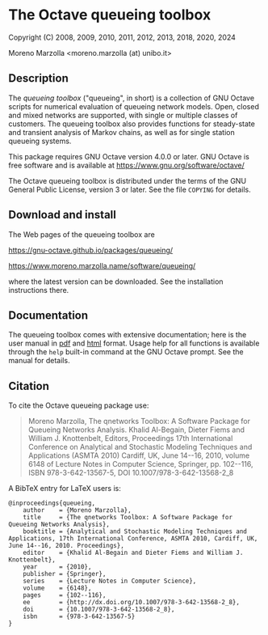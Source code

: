 # The Octave queueing toolbox

Copyright (C) 2008, 2009, 2010, 2011, 2012, 2013, 2018, 2020, 2024

Moreno Marzolla <moreno.marzolla (at) unibo.it>

## Description

The _queueing toolbox_ ("queueing", in short) is a collection of GNU
Octave scripts for numerical evaluation of queueing network
models. Open, closed and mixed networks are supported, with single or
multiple classes of customers. The queueing toolbox also provides
functions for steady-state and transient analysis of Markov chains, as
well as for single station queueing systems.

This package requires GNU Octave version 4.0.0 or later. GNU Octave is
free software and is available at https://www.gnu.org/software/octave/

The Octave queueing toolbox is distributed under the terms of the GNU
General Public License, version 3 or later. See the file `COPYING` for
details.

## Download and install

The Web pages of the queueing toolbox are

https://gnu-octave.github.io/packages/queueing/

https://www.moreno.marzolla.name/software/queueing/

where the latest version can be downloaded. See the installation
instructions there.

## Documentation

The queueing toolbox comes with extensive documentation; here is the
user manual in
[pdf](https://www.moreno.marzolla.name/software/queueing/queueing.pdf)
and
[html](https://www.moreno.marzolla.name/software/queueing/queueing.html)
format. Usage help for all functions is available through the `help`
built-in command at the GNU Octave prompt. See the manual for details.

## Citation

To cite the Octave queueing package use:

> Moreno Marzolla, The qnetworks Toolbox: A Software Package for
> Queueing Networks Analysis. Khalid Al-Begain, Dieter Fiems and
> William J. Knottenbelt, Editors, Proceedings 17th International
> Conference on Analytical and Stochastic Modeling Techniques and
> Applications (ASMTA 2010) Cardiff, UK, June 14--16, 2010, volume
> 6148 of Lecture Notes in Computer Science, Springer, pp. 102--116,
> ISBN 978-3-642-13567-5, DOI 10.1007/978-3-642-13568-2_8

A BibTeX entry for LaTeX users is:

```
@inproceedings{queueing,
    author    = {Moreno Marzolla},
    title     = {The qnetworks Toolbox: A Software Package for Queueing Networks Analysis},
    booktitle = {Analytical and Stochastic Modeling Techniques and Applications, 17th International Conference, ASMTA 2010, Cardiff, UK, June 14--16, 2010. Proceedings},
    editor    = {Khalid Al-Begain and Dieter Fiems and William J. Knottenbelt},
    year      = {2010},
    publisher = {Springer},
    series    = {Lecture Notes in Computer Science},
    volume    = {6148},
    pages     = {102--116},
    ee        = {http://dx.doi.org/10.1007/978-3-642-13568-2_8},
    doi       = {10.1007/978-3-642-13568-2_8},
    isbn      = {978-3-642-13567-5}
}
```
